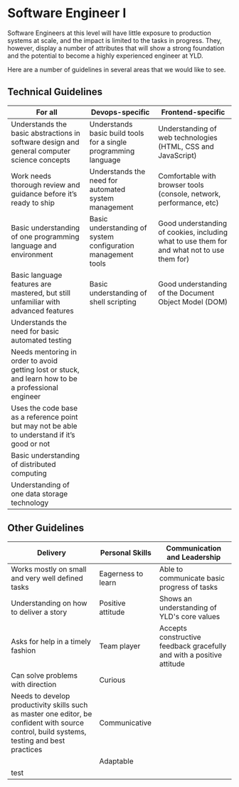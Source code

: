 # Software Engineer I

Software Engineers at this level will have little exposure to production systems
at scale, and the impact is limited to the tasks in progress. They, however,
display a number of attributes that will show a strong foundation and the
potential to become a highly experienced engineer at YLD.

Here are a number of guidelines in several areas that we would like to see.

## Technical Guidelines

| For all | Devops-specific | Frontend-specific |
| ------ | ------ | ------ |
| Understands the basic abstractions in software design and general computer science concepts | Understands basic build tools for a single programming language | Understanding of web technologies (HTML, CSS and JavaScript) |
| Work needs thorough review and guidance before it’s ready to ship | Understands the need for automated system management | Comfortable with browser tools (console, network, performance, etc) |
| Basic understanding of one programming language and environment | Basic understanding of system configuration management tools | Good understanding of cookies, including what to use them for and what not to use them for) |
| Basic language features are mastered, but still unfamiliar with advanced features | Basic understanding of shell scripting | Good understanding of the Document Object Model (DOM) |
| Understands the need for basic automated testing |  |
| Needs mentoring in order to avoid getting lost or stuck, and learn how to be a professional engineer |  |
| Uses the code base as a reference point but may not be able to understand if it’s good or not |  |
| Basic understanding of distributed computing |  |
| Understanding of one data storage technology |  |

## Other Guidelines

| Delivery | Personal Skills | Communication and Leadership |
| ------ | ------ | ------ |
| Works mostly on small and very well defined tasks | Eagerness to learn | Able to communicate basic progress of tasks |
| Understanding on how to deliver a story | Positive attitude | Shows an understanding of YLD's core values |
| Asks for help in a timely fashion | Team player | Accepts constructive feedback gracefully and with a positive attitude |
| Can solve problems with direction | Curious |  |
| Needs to develop productivity skills such as master one editor, be confident with source control, build systems, testing and best practices | Communicative |  |
|  | Adaptable |
| test |
